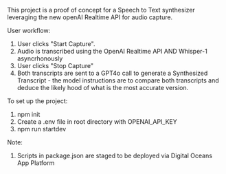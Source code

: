This project is a proof of concept for a Speech to Text synthesizer leveraging the new openAI Realtime API for audio capture.

User workflow:

1. User clicks "Start Capture".
2. Audio is transcribed using the OpenAI Realtime API AND Whisper-1 asyncrhonously
3. User clicks "Stop Capture"
4. Both transcripts are sent to a GPT4o call to generate a Synthesized Transcript - the model instructions are to compare both transcripts and deduce the likely hood of what is the most accurate version.

To set up the project:

1. npm init
2. Create a .env file in root directory with OPENAI_API_KEY
3. npm run startdev

Note:

1. Scripts in package.json are staged to be deployed via Digital Oceans App Platform